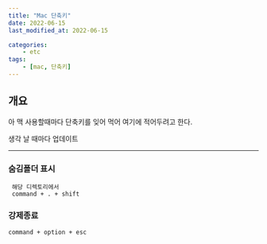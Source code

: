 ```yaml
---
title: "Mac 단축키"
date: 2022-06-15
last_modified_at: 2022-06-15

categories:
    - etc
tags:
    - [mac, 단축키]
---
```

## 개요
아 맥 사용할때마다 단축키를 잊어 먹어 여기에 적어두려고 한다.

생각 날 때마다 업데이트

***
### 숨김폴더 표시
```
 해당 디렉토리에서 
 command + . + shift
```

### 강제종료
```
command + option + esc
```